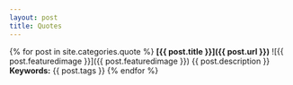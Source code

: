 ```yaml
---
layout: post
title: Quotes
---
```


{% for post in site.categories.quote %}
**[{{ post.title }}]({{ post.url }})**
![{{ post.featuredimage }}]({{ post.featuredimage }})
{{ post.description }}
**Keywords:** {{ post.tags }}
{% endfor %}